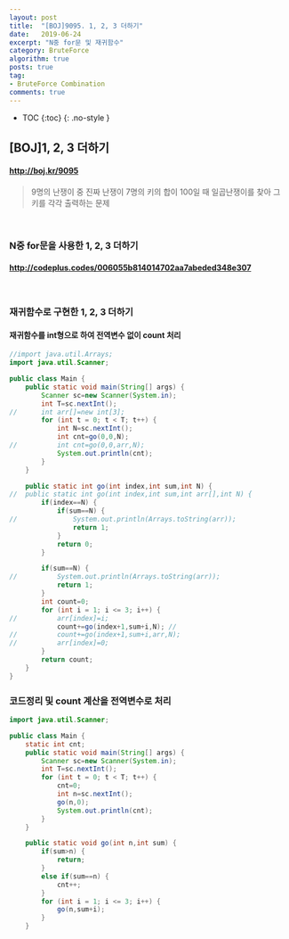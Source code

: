 ```yaml
---
layout: post
title:  "[BOJ]9095. 1, 2, 3 더하기"
date:   2019-06-24
excerpt: "N중 for문 및 재귀함수"
category: BruteForce
algorithm: true
posts: true
tag:
- BruteForce Combination
comments: true
---
```

* TOC
{:toc}
{: .no-style }


## [BOJ]1, 2, 3 더하기
#### http://boj.kr/9095
> 9명의 난쟁이 중 진짜 난쟁이 7명의 키의 합이 100일 때
일곱난쟁이를 찾아 그 키를 각각 출력하는 문제

<br>

### N중 for문을 사용한 1, 2, 3 더하기
#### http://codeplus.codes/006055b814014702aa7abeded348e307
<br>

### 재귀함수로 구현한 1, 2, 3 더하기
#### 재귀함수를 int형으로 하여 전역변수 없이 count 처리
~~~ java
//import java.util.Arrays;
import java.util.Scanner;

public class Main {
	public static void main(String[] args) {
		Scanner sc=new Scanner(System.in);
		int T=sc.nextInt();
//		int arr[]=new int[3];
		for (int t = 0; t < T; t++) {
			int N=sc.nextInt();
			int cnt=go(0,0,N);
//			int cnt=go(0,0,arr,N);
			System.out.println(cnt);
		}
	}

	public static int go(int index,int sum,int N) {
//	public static int go(int index,int sum,int arr[],int N) {
		if(index==N) {
			if(sum==N) {
//				System.out.println(Arrays.toString(arr));
				return 1;
			}
			return 0;
		}

		if(sum==N) {
//			System.out.println(Arrays.toString(arr));
			return 1;
		}
		int count=0;
		for (int i = 1; i <= 3; i++) {
//			arr[index]=i;
			count+=go(index+1,sum+i,N);	//
//			count+=go(index+1,sum+i,arr,N);
//			arr[index]=0;
		}
		return count;
	}
}
~~~

### 코드정리 및 count 계산을 전역변수로 처리
~~~ java
import java.util.Scanner;

public class Main {
	static int cnt;
	public static void main(String[] args) {
		Scanner sc=new Scanner(System.in);
		int T=sc.nextInt();
		for (int t = 0; t < T; t++) {
			cnt=0;
			int n=sc.nextInt();
			go(n,0);
			System.out.println(cnt);
		}		
	}

	public static void go(int n,int sum) {
		if(sum>n) {
			return;
		}
		else if(sum==n) {
			cnt++;
		}
		for (int i = 1; i <= 3; i++) {
			go(n,sum+i);			
		}
	}

~~~
